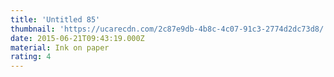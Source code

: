 ```yaml
---
title: 'Untitled 85'
thumbnail: 'https://ucarecdn.com/2c87e9db-4b8c-4c07-91c3-2774d2dc73d8/'
date: 2015-06-21T09:43:19.000Z
material: Ink on paper
rating: 4
---
```

